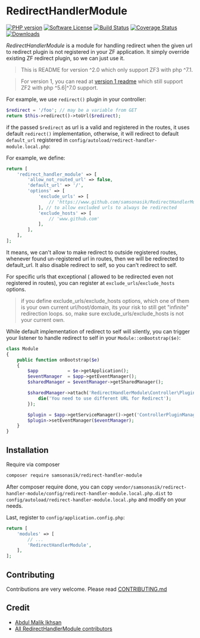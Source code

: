 RedirectHandlerModule
=====================

[![PHP version](https://badge.fury.io/ph/samsonasik%2Fredirect-handler-module.svg)](https://badge.fury.io/ph/samsonasik%2Fredirect-handler-module)
[![Software License](https://img.shields.io/badge/license-MIT-brightgreen.svg?style=flat-square)](LICENSE)
[![Build Status](https://travis-ci.org/samsonasik/RedirectHandlerModule.svg?branch=master)](https://travis-ci.org/samsonasik/RedirectHandlerModule)
[![Coverage Status](https://coveralls.io/repos/samsonasik/RedirectHandlerModule/badge.svg?branch=master)](https://coveralls.io/r/samsonasik/RedirectHandlerModule)
[![Downloads](https://poser.pugx.org/samsonasik/redirect-handler-module/downloads)](https://packagist.org/packages/samsonasik/redirect-handler-module)

*RedirectHandlerModule* is a module for handling redirect when the given url to redirect plugin is not registered in your ZF application. It simply override existing ZF redirect plugin, so we can just use it.

> This is README for version ^2.0 which only support ZF3 with php ^7.1.

> For version 1, you can read at [version 1 readme](https://github.com/samsonasik/RedirectHandlerModule/tree/1.x.x) which still support ZF2 with php ^5.6|^7.0 support.

For example, we use `redirect()` plugin in your controller:

```php
$redirect = '/foo'; // may be a variable from GET
return $this->redirect()->toUrl($redirect);
```

if the passed `$redirect` as url is a valid and registered in the routes, it uses default `redirect()` implementation, otherwise, it will redirect to default `default_url` registered in `config/autoload/redirect-handler-module.local.php`:

For example, we define:

```php
return [
    'redirect_handler_module' => [
        'allow_not_routed_url' => false,
        'default_url' => '/',
        'options' => [
            'exclude_urls' => [
                // 'https://www.github.com/samsonasik/RedirectHandlerModule',
            ], // to allow excluded urls to always be redirected
            'exclude_hosts' => [
                // 'www.github.com'
            ],
        ],
    ],
];
```

It means, we can't allow to make redirect to outside registered routes, whenever found un-registered url in routes, then we will be redirected to default_url. It also disable redirect to self, so you can't redirect to self.

For specific urls that exceptional ( allowed to be redirected even not registered in routes), you can register at `exclude_urls`/`exclude_hosts` options.

> if you define exclude_urls/exclude_hosts options, which one of them is your own current url/host/domain, its your risk to still get "infinite" redirection loops. so, make sure exclude_urls/exclude_hosts is not your current own.

While default implementation of redirect to self will silently, you can trigger your listener to handle redirect to self in your `Module::onBootstrap($e)`:

```php
class Module
{
    public function onBootstrap($e)
    {
        $app           = $e->getApplication();
        $eventManager  = $app->getEventManager();
        $sharedManager = $eventManager->getSharedManager();

        $sharedManager->attach('RedirectHandlerModule\Controller\Plugin\Redirect', 'redirect-same-url', function() {
            die('You need to use different URL for Redirect');
        });

        $plugin = $app->getServiceManager()->get('ControllerPluginManager')->get('redirect');
        $plugin->setEventManager($eventManager);
    }
}
```

Installation
------------

Require via composer
```bash
composer require samsonasik/redirect-handler-module
```

After composer require done, you can copy `vendor/samsonasik/redirect-handler-module/config/redirect-handler-module.local.php.dist` to `config/autoload/redirect-handler-module.local.php` and modify on your needs.

Last, register to `config/application.config.php`:

```php
return [
    'modules' => [
        // ...
        'RedirectHandlerModule',
    ],
];
```

Contributing
------------
Contributions are very welcome. Please read [CONTRIBUTING.md](https://github.com/samsonasik/RedirectHandlerModule/blob/master/CONTRIBUTING.md)

Credit
------

- [Abdul Malik Ikhsan](https://github.com/samsonasik)
- [All RedirectHandlerModule contributors](https://github.com/samsonasik/RedirectHandlerModule/contributors)
